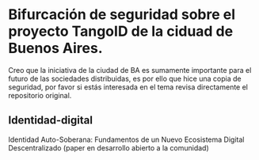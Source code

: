 # Bifurcación de seguridad sobre el proyecto TangoID de la ciduad de Buenos Aires.
Creo que la iniciativa de la ciudad de BA es sumamente importante para el futuro de las sociedades distribuidas, es por ello que hice una copia de seguridad, por favor si estás interesada en el tema revisa directamente el repositorio original.

## Identidad-digital
 Identidad Auto-Soberana: Fundamentos de un Nuevo Ecosistema Digital Descentralizado (paper en desarrollo abierto a la comunidad)
